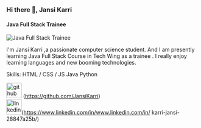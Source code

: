 ### Hi there 👋, Jansi Karri
#### Java Full Stack Trainee
![Java Full Stack Trainee](https://www.freecodecamp.org/news/content/images/2023/01/fullstack.png)

I'm Jansi Karri ,a passionate computer science student. And I am presently learning Java Full Stack Course  in Tech Wing as a trainee . I really enjoy learning languages and new booming technologies.

Skills: 
HTML / CSS / JS
Java
Python






[<img src='https://cdn.jsdelivr.net/npm/simple-icons@3.0.1/icons/github.svg' alt='github' height='40'>](https://github.com/https://github.com/JansiKarri) (https://github.com/JansiKarri)
<br>
<img src='https://cdn.jsdelivr.net/npm/simple-icons@3.0.1/icons/linkedin.svg' alt='linkedin' height='40'>(https://www.linkedin.com/in/www.linkedin.com/in/ karri-jansi-28847a25b/)  
